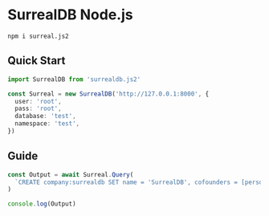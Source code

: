 # SurrealDB Node.js

```shell
npm i surreal.js2
```

## Quick Start

```ts
import SurrealDB from 'surrealdb.js2'

const Surreal = new SurrealDB('http://127.0.0.1:8000', {
  user: 'root',
  pass: 'root',
  database: 'test',
  namespace: 'test',
})
```

## Guide

```ts
const Output = await Surreal.Query(
  `CREATE company:surrealdb SET name = 'SurrealDB', cofounders = [person:tobie, person:jaime];`,
)

console.log(Output)
```